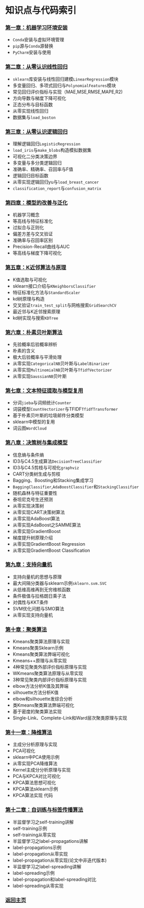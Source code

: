 # 知识点与代码索引

### [第一章：机器学习环境安装](./Chapter01)

- `Conda`安装与虚拟环境管理
- `pip`源与`Conda`源替换
- `PyCharm`安装与使用

### [第二章：从零认识线性回归](./Chapter02/README-zh-CN.md)

- `sklearn`库安装与线性回归建模`LinearRegression`模块
- 多变量回归、多项式回归与`PolynomialFeatures`模块
- 常见回归评价指标与实现（MAE,MSE,RMSE,MAPE,R2)
- 方向导数与梯度下降可视化
- 正态分布与目标函数
- 从零实现线性回归
- 数据集与`load_boston`

### [第三章：从零认识逻辑回归](./Chapter03/README-zh-CN.md)

- 理解逻辑回归`LogisticRegression`
- `load_iris`与`make_blobs`构造模拟数据集
- 可视化二分类决策边界
- 多变量与多分类逻辑回归
- 准确率、精确率、召回率与F值
- 逻辑回归目标函数
- 从零实现逻辑回归yu与`load_breast_cancer`
- `classification_report`与`confusion_matrix`

### [第四章：模型的改善与泛化](./Chapter04/README-zh-CN.md)

- 机器学习概念
- 等高线与特征标准化
- 过拟合与正则化
- 偏差方差与交叉验证
- 准确率与召回率区别
- Precision-Recall曲线与AUC
- 等高线与梯度下降可视化

### [第五章：K近邻算法与原理](./Chapter05/README-zh-CN.md)

- K值选取与可视化
- sklearn接口介绍与`KNeighborsClassifier`
- 特征标准化方法与`StandardScaler`
- kd树原理与构造
- 交叉验证`train_test_split`与网格搜索`GridSearchCV`
- 最近邻与K近邻搜索原理
- kd树实现与搜索`KDTree`

### [第六章：朴素贝叶斯算法](./Chapter06/README-zh-CN.md)

- 先验概率后验概率辨析
- 朴素的含义
- 极大后验概率与平滑处理
- 从零实现`CategoricalNB`贝叶斯与`LabelBinarizer`
- 从零实现`MultinomialNB`贝叶斯与`TfidfVectorizer`
- 从零实现`GaussianNB`贝叶斯

### [第七章：文本特征提取与模型复用](./Chapter07/README-zh-CN.md)

- 分词`jieba`与词频统计`Counter`
- 词袋模型`CountVectorizer`与TFIDF`TfidfTransformer`
- 基于朴素贝叶斯的垃圾邮件分类模型
- sklearn中模型的复用
- 词云图`WordCloud`

### [第八章：决策树与集成模型](./Chapter08/README-zh-CN.md)

- 信息熵与条件熵
- ID3与C4.5生成算法`DecisionTreeClassifier`
- ID3与C4.5剪枝与可视化`graphviz`
- CART分类树生成与剪枝
- Bagging、Boosting和Stacking集成学习
- `BaggingClassifier`,`AdaBoostClassifier`和`StackingClassifier`
- 随机森林与特征重要性
- 泰坦尼克号生还预测
- 从零实现决策树
- 从零实现CART决策树算法
- 从零实现AdaBoost算法
- 从零实现AdaBoost之SAMME算法
- 从零实现GradientBoost
- 梯度提升树原理介绍
- 从零实现GradientBoost Regression
- 从零实现GradientBoost Classification

### [第九章：支持向量机](./Chapter09/README-zh-CN.md)

- 支持向量机的思想与原理
- 最大间隔分类器与sklearn示例`sklearn.svm.SVC`
- 从低维高维再到无穷维核函数
- 条件极值与拉格朗日乘子法
- 对偶性与KKT条件
- SVM优化问题与SMO算法
- 从零实现支持向量机

### [第十章：聚类算法](./Chapter10/README-zh-CN.md)

- Kmeans聚类算法原理与实现
- Kmeans聚类Sklearn示例
- Kmeans聚类算法弊端可视化
- Kmeans++原理与从零实现
- 4种常见聚类外部评价指标原理与实现
- WKmeans聚类算法原理与从零实现
- 3种常见聚类内部评价指标原理与实现
- elbow方法分析K值及其弊端
- silhouette方法分析K值
- elbow和silhouette发综合分析
- 类Kmeans聚类算法弊端可视化
- 基于密度的聚类算法实现
- Single-Link、Complete-Link和Ward层次聚类原理与实现

### [第十一章：降维算法](./Chapter11/README-zh-CN.md)

- 主成分分析原理与实现
- PCA可视化
- sklearn中PCA使用示例
- 从零实现PCA降维算法
- Kernel主成分分析原理与实现
- PCA与KPCA对比可视化
- KPCA算法思想可视化
- KPCA算法sklearn示例
- KPCA算法实现 代码

### [第十二章：自训练与标签传播算法](./Chapter12/README-zh-CN.md)

- 半监督学习之self-training讲解
- self-training示例
- self-training从零实现
- 半监督学习之label-propagations讲解
- label-propagations示例
- label-propagation从零实现
- label-propagation从零实现(论文中非迭代版本)
- 半监督学习之label-spreading讲解
- label-spreading示例
- label-propagation和label-spreading对比
- label-spreading从零实现

### [返回主页](../README-zh-CN.md)


